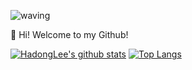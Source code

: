 ![waving](https://capsule-render.vercel.app/api?type=waving&height=200&text=JungHun&fontAlign=80&fontAlignY=40&color=gradient)
  
👋 Hi! Welcome to my Github!

[![HadongLee's github stats](https://github-readme-stats.vercel.app/api?username=metleeha&show_icons=true&theme=dracula)](https://github.com/metleeha/github-readme-stats)
[![Top Langs](https://github-readme-stats.vercel.app/api/top-langs/?username=metleeha&layout=compact&theme=dracula)](https://github.com/metleeha)
